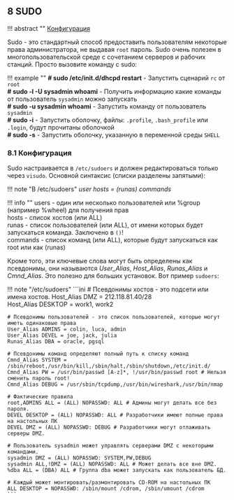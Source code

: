 ## 8 SUDO

!!! abstract ""
    [Конфигурация](#81-конфигурация)

Sudo - это стандартный способ предоставить пользователям некоторые права администратора, не выдавая `root` пароль. Sudo очень полезен в многопользовательской среде с сочетанием серверов и рабочих станций. Просто вызовите команду с sudo:

!!! example ""
    **# sudo /etc/init.d/dhcpd restart** - Запустить сценарий `rc` от `root`  
    **# sudo -l -U sysadmin whoami**     - Получить информацию какие команды от пользователь `sysadmin` можно запускать  
    **# sudo -u sysadmin whoami**        - Запустить команду от пользователь `sysadmin`  
    **# sudo -i**                        - Запустить оболочку, файлы: `.profile`, `.bash_profile` или `.login`, будут прочитаны оболочкой  
    **# sudo -s**                        - Запустить оболочку, указанную в переменной среды `SHELL`  

### 8.1 Конфигурация  

Sudo настраивается в `/etc/sudoers` и должен редактироваться только через `visudo`. Основной синтаксис (списки разделены запятыми):

!!! note "В /etc/sudoers"
    *user hosts = (runas) commands*

!!! info ""
    users - один или несколько пользователей или %group (например %wheel) для получения прав  
    hosts - список хостов (или ALL)  
    runas - список пользователей (или ALL), от имени которых будет запускаться команда. Заключено в `()`!  
    commands - список команд (или ALL), которые будут запускаться как root или как (runas)  

Кроме того, эти ключевые слова могут быть определены как псевдонимы, они называются *User_Alias*, *Host_Alias*, *Runas_Alias* и *Cmnd_Alias*. Это полезно для больших установок. Вот пример `sudoers`:  

!!! note "/etc/sudoers"
    ```ini
    # Псевдонимы хостов - это подсети или имена хостов. 
    Host_Alias DMZ = 212.118.81.40/28  
    Host_Alias DESKTOP = work1, work2
    
    # Псевдонимы пользователей - это список пользователей, которые могут иметь одинаковые права
    User_Alias ADMINS = colin, luca, admin
    User_Alias DEVEL = joe, jack, julia
    Runas_Alias DBA = oracle, pgsql
    
    # Псевдонимы команд определяют полный путь к списку команд  
    Cmnd_Alias SYSTEM = /sbin/reboot,/usr/bin/kill,/sbin/halt,/sbin/shutdown,/etc/init.d/
    Cmnd_Alias PW = /usr/bin/passwd [A-z]*, !/usr/bin/passwd root # Нельзя сменить пароль root!
    Cmnd_Alias DEBUG = /usr/sbin/tcpdump,/usr/bin/wireshark,/usr/bin/nmap  
    
    # Фактические правила
    root,ADMINS ALL = (ALL) NOPASSWD: ALL # Админы могут делать все без пароля.
    DEVEL DESKTOP = (ALL) NOPASSWD: ALL # Разработчики имеют полные права на настольных ПК
    DEVEL DMZ = (ALL) NOPASSWD: DEBUG # Разработчики могут отлаживать серверы DMZ.
    
    # Пользователь sysadmin может управлять серверами DMZ с некоторыми командами.
    sysadmin DMZ = (ALL) NOPASSWD: SYSTEM,PW,DEBUG  
    sysadmin ALL,!DMZ = (ALL) NOPASSWD: ALL # Может делать все вне DMZ.
    %dba ALL = (DBA) ALL # Группа dba может запускать как пользователь БД.
    
    # Каждый может монтировать/размонтировать CD-ROM на настольных ПК  
    ALL DESKTOP = NOPASSWD: /sbin/mount /cdrom, /sbin/umount /cdrom
    ```
